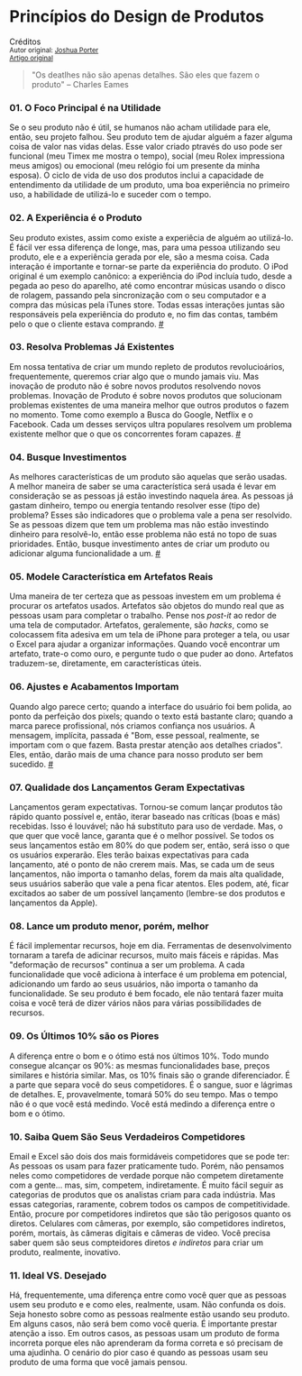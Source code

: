 Princípios do Design de Produtos
================================
Créditos<br/>
<small>Autor original: [Joshua Porter](http://bokardo.com/)<br/>[Artigo original](http://bokardo.com/principles-of-product-design/)</small>

>"Os deatlhes não são apenas detalhes. São eles que fazem o produto" &ndash; Charles Eames

### 01. O Foco Principal é na Utilidade
Se o seu produto não é útil, se humanos não acham utilidade para ele, então, seu projeto falhou. Seu produto tem de ajudar alguém a fazer alguma coisa de valor nas vidas delas. Esse valor criado ptravés do uso pode ser funcional (meu Timex me mostra o tempo), social (meu Rolex impressiona meus amigos) ou emocional (meu relógio foi um presente da minha esposa). O ciclo de vida de uso dos produtos inclui a capacidade de entendimento da utilidade de um produto, uma boa experiência no primeiro uso, a habilidade de utilizá-lo e suceder com o tempo.

### 02. A Experiência é o Produto
Seu produto existes, assim como existe a experiêcia de alguém ao utilizá-lo. É fácil ver essa diferença de longe, mas, para uma pessoa utilizando seu produto, ele e a experiência gerada por ele, são a mesma coisa. Cada interação é importante e tornar-se parte da experiência do produto. O iPod original é um exemplo canônico: a experiência do iPod incluía tudo, desde a pegada ao peso do aparelho, até como encontrar músicas usando o disco de rolagem, passando pela sincronização com o seu computador e a compra das músicas pela iTunes store. Todas essas interações juntas são responsáveis pela experiência do produto e, no fim das contas, também pelo o que o cliente estava comprando. [#](http://www.core77.com/reactor/06.07_merholz.asp)

### 03. Resolva Problemas Já Existentes
Em nossa tentativa de criar um mundo repleto de produtos revolucioários, frequentemente, queremos criar algo que o mundo jamais viu. Mas inovação de produto não é sobre novos produtos resolvendo novos problemas. Inovação de Produto é sobre novos produtos que solucionam problemas existentes de uma maneira melhor que outros produtos o fazem no momento. Tome como exemplo a Busca do Google, Netflix e o Facebook. Cada um desses serviços ultra populares resolvem um problema existente melhor que o que os concorrentes foram capazes. [#](https://github.com/erickpatrick/traducoes/blob/master/artigos/experiencia-do-usuario/52-semanas-experiencia-usuario/semanas/02/20140523-resolver-problemas-existentes.md)

### 04. Busque Investimentos
As melhores características de um produto são aquelas que serão usadas. A melhor maneira de saber se uma característica será usada é levar em consideração se as pessoas já estão investindo naquela área. As pessoas já gastam dinheiro, tempo ou energia tentando resolver esse (tipo de) problema? Esses são indicadores que o problema vale a pena ser resolvido. Se as pessoas dizem que tem um problema mas não estão investindo dinheiro para resolvê-lo, então esse problema não está no topo de suas prioridades. Então, busque investimento antes de criar um produto ou adicionar alguma funcionalidade a um. [#](http://52weeksofux.com/post/6069568681/how-to-identify-the-best-design-problems)

### 05. Modele Característica em Artefatos Reais
Uma maneira de ter certeza que as pessoas investem em um problema é procurar os artefatos usados. Artefatos são objetos do mundo real que as pessoas usam para completar o trabalho. Pense nos *post-it* ao redor de uma tela de computador. Artefatos, geralemente, são *hacks*, como se colocassem fita adesiva em um tela de iPhone para proteger a tela, ou usar o Excel para ajudar a organizar informações. Quando você encontrar um artefato, trate-o como ouro, e pergunte tudo o que puder ao dono. Artefatos traduzem-se, diretamente, em características úteis.

### 06. Ajustes e Acabamentos Importam
Quando algo parece certo; quando a interface do usuário foi bem polida, ao ponto da perfeição dos pixels; quando o texto está bastante claro; quando a marca parece profissional, nós criamos confiança nos usuários. A mensagem, implícita, passada é "Bom, esse pessoal, realmente, se importam com o que fazem. Basta prestar atenção aos detalhes criados". Eles, então, darão mais de uma chance para nosso produto ser bem sucedido. [#](https://medium.com/design-startups/c012e5ad32f7)

### 07. Qualidade dos Lançamentos Geram Expectativas
Lançamentos geram expectativas. Tornou-se comum lançar produtos tão rápido quanto possível e, então, iterar baseado nas críticas (boas e más) recebidas. Isso é louvável; não há substituto para uso de verdade. Mas, o que quer que você lance, garanta que é o melhor possível. Se todos os seus lançamentos estão em 80% do que podem ser, então, será isso o que os usuários experarão. Eles terão baixas expectativas para cada lançamento, até o ponto de não crerem mais. Mas, se cada um de seus lançamentos, não importa o tamanho delas, forem da mais alta qualidade, seus usuários saberão que vale a pena ficar atentos. Eles podem, até, ficar excitados ao saber de um possível lançamento (lembre-se dos produtos e lançamentos da Apple).

### 08. Lance um produto menor, porém, melhor
É fácil implementar recursos, hoje em dia. Ferramentas de desenvolvimento tornaram a tarefa de adicinar recursos, muito mais fáceis e rápidas. Mas "deformação de recursos" continua a ser um problema. A cada funcionalidade que você adiciona à interface é um problema em potencial, adicionando um fardo ao seus usuários, não importa o tamanho da funcionalidade. Se seu produto é bem focado, ele não tentará fazer muita coisa e você terá de dizer vários nãos para várias possibilidades de recursos.

### 09. Os Últimos 10% são os Piores
A diferença entre o bom e o ótimo está nos últimos 10%. Todo mundo consegue alcançar os 90%: as mesmas funcionalidades base, preços similares e história similar. Mas, os 10% finais são o grande diferenciador. É a parte que separa você do seus competidores. É o sangue, suor e lágrimas de detalhes. E, provavelmente, tomará 50% do seu tempo. Mas o tempo não é o que você está medindo. Você está medindo a diferença entre o bom e o ótimo.

### 10. Saiba Quem São Seus Verdadeiros Competidores
Email e Excel são dois dos mais formidáveis competidores que se pode ter: As pessoas os usam para fazer praticamente tudo. Porém, não pensamos neles como competidores de verdade porque não competem diretamente com a gente... mas, sim, competem, indiretamente. É muito fácil seguir as categorias de produtos que os analistas criam para cada indústria. Mas essas categorias, raramente, cobrem todos os campos de competitividade. Então, procure por competidores indiretos que são tão perigosos quanto os diretos. Celulares com câmeras, por exemplo, são competidores indiretos, porém, mortais, às câmeras digitais e câmeras de video. Você precisa saber quem são seus compteidores diretos *e indiretos* para criar um produto, realmente, inovativo.

### 11. Ideal VS. Desejado
Há, frequentemente, uma diferença entre como você quer que as pessoas usem seu produto e e como eles, realmente, usam. Não confunda os dois. Seja honesto sobre como as pessoas realmente estão usando seu produto. Em alguns casos, não será bem como você queria. É importante prestar atenção a isso. Em outros casos, as pessoas usam um produto de forma incorreta porque eles não aprenderam da forma correta e só precisam de uma ajudinha. O cenário do pior caso é quando as pessoas usam seu produto de uma forma que você jamais pensou.